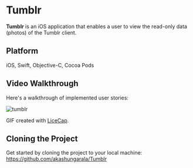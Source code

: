 # Tumblr
**Tumblr** is an iOS application that enables a user to view the read-only data (photos) of the Tumblr client.

## Platform

iOS, Swift, Objective-C, Cocoa Pods

## Video Walkthrough 

Here's a walkthrough of implemented user stories:

![tumblr](https://cloud.githubusercontent.com/assets/7720015/19413732/2ca4e268-9304-11e6-92d4-7f6e2acea27c.gif)

GIF created with [LiceCap](http://www.cockos.com/licecap/).

## Cloning the Project

Get started by cloning the project to your local machine: https://github.com/akashungarala/Tumblr
